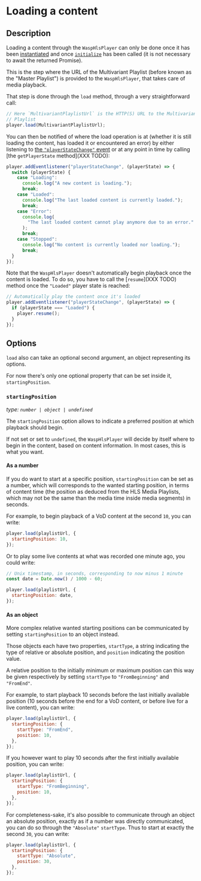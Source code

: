 # Loading a content

## Description

Loading a content through the `WaspHlsPlayer` can only be done once it has been
[instantiated](./Instantiation.md) and once [`initialize`](./Initialization.md)
has been called (it is not necessary to await the returned Promise).

This is the step where the URL of the Multivariant Playlist (before known as the
"Master Playlist") is provided to the `WaspHlsPlayer`, that takes care of media
playback.

That step is done through the `load` method, through a very straightforward
call:

```js
// Here `MultivariantPlaylistUrl` is the HTTP(S) URL to the Multivariant
// Playlist
player.load(MultivariantPlaylistUrl);
```

You can then be notified of where the load operation is at (whether it is still
loading the content, has loaded it or encountered an error) by either listening
to [the `"playerStateChange"` event](./Player_Events.md) or at any point in time
by calling [the `getPlayerState` method](XXX TODO):

```js
player.addEventlistener("playerStateChange", (playerState) => {
  switch (playerState) {
    case "Loading":
      console.log("A new content is loading.");
      break;
    case "Loaded":
      console.log("The last loaded content is currently loaded.");
      break;
    case "Error":
      console.log(
        "The last loaded content cannot play anymore due to an error."
      );
      break;
    case "Stopped":
      console.log("No content is currently loaded nor loading.");
      break;
  }
});
```

Note that the `WaspHlsPlayer` doesn't automatically begin playback once the
content is loaded. To do so, you have to call the [`resume`](XXX TODO) method
once the `"Loaded"` player state is reached:

```js
// Automatically play the content once it's loaded
player.addEventlistener("playerStateChange", (playerState) => {
  if (playerState === "Loaded") {
    player.resume();
  }
});
```

## Options

`load` also can take an optional second argument, an object representing its
options.

For now there's only one optional property that can be set inside it,
`startingPosition`.

### `startingPosition`

_type: `number | object | undefined`_

The `startingPosition` option allows to indicate a preferred position at which
playback should begin.

If not set or set to `undefined`, the `WaspHlsPlayer` will decide by itself
where to begin in the content, based on content information. In most cases, this
is what you want.

#### As a number

If you do want to start at a specific position, `startingPosition` can be set
as a number, which will corresponds to the wanted starting position, in terms
of content time (the position as deduced from the HLS Media Playlists, which may
not be the same than the media time inside media segments) in seconds.

For example, to begin playback of a VoD content at the second `10`, you can
write:

```js
player.load(playlistUrl, {
  startingPosition: 10,
});
```

Or to play some live contents at what was recorded one minute ago, you could
write:

```js
// Unix timestamp, in seconds, corresponding to now minus 1 minute
const date = Date.now() / 1000 - 60;

player.load(playlistUrl, {
  startingPosition: date,
});
```

#### As an object

More complex relative wanted starting positions can be communicated by setting
`startingPosition` to an object instead.

Those objects each have two properties, `startType`, a string indicating the
type of relative or absolute position, and `position` indicating the position
value.

A relative position to the initially minimum or maximum position can this way
be given respectively by setting `startType` to `"FromBeginning"` and
`"FromEnd"`.

For example, to start playback 10 seconds before the last initially available
position (10 seconds before the end for a VoD content, or before live for a live
content), you can write:

```js
player.load(playlistUrl, {
  startingPosition: {
    startType: "FromEnd",
    position: 10,
  },
});
```

If you however want to play 10 seconds after the first initially available
position, you can write:

```js
player.load(playlistUrl, {
  startingPosition: {
    startType: "FromBeginning",
    position: 10,
  },
});
```

For completeness-sake, it's also possible to communicate through an object an
absolute position, exactly as if a number was directly communicated, you can
do so through the `"Absolute"` `startType`.
Thus to start at exactly the second `30`, you can write:

```js
player.load(playlistUrl, {
  startingPosition: {
    startType: "Absolute",
    position: 30,
  },
});
```
